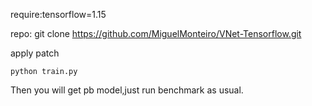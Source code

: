 require:tensorflow=1.15

repo: git clone https://github.com/MiguelMonteiro/VNet-Tensorflow.git

apply patch

 ```
python train.py

 ```
 Then you will get pb model,just run benchmark as usual.